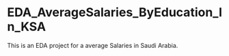 # EDA_AverageSalaries_ByEducation_In_KSA
This is an EDA project for a average Salaries in Saudi Arabia.
